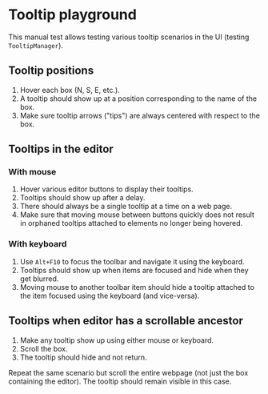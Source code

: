 # Tooltip playground

This manual test allows testing various tooltip scenarios in the UI (testing `TooltipManager`).

## Tooltip positions

1. Hover each box (N, S, E, etc.).
2. A tooltip should show up at a position corresponding to the name of the box.
3. Make sure tooltip arrows ("tips") are always centered with respect to the box.

## Tooltips in the editor

### With mouse

1. Hover various editor buttons to display their tooltips.
2. Tooltips should show up after a delay.
3. There should always be a single tooltip at a time on a web page.
4. Make sure that moving mouse between buttons quickly does not result in orphaned tooltips attached to elements no longer being hovered.

### With keyboard

1. Use `Alt+F10` to focus the toolbar and navigate it using the keyboard.
2. Tooltips should show up when items are focused and hide when they get blurred.
3. Moving mouse to another toolbar item should hide a tooltip attached to the item focused using the keyboard (and vice-versa).

## Tooltips when editor has a scrollable ancestor

1. Make any tooltip show up using either mouse or keyboard.
2. Scroll the box.
3. The tooltip should hide and not return.

Repeat the same scenario but scroll the entire webpage (not just the box containing the editor). The tooltip should remain visible in this case.

